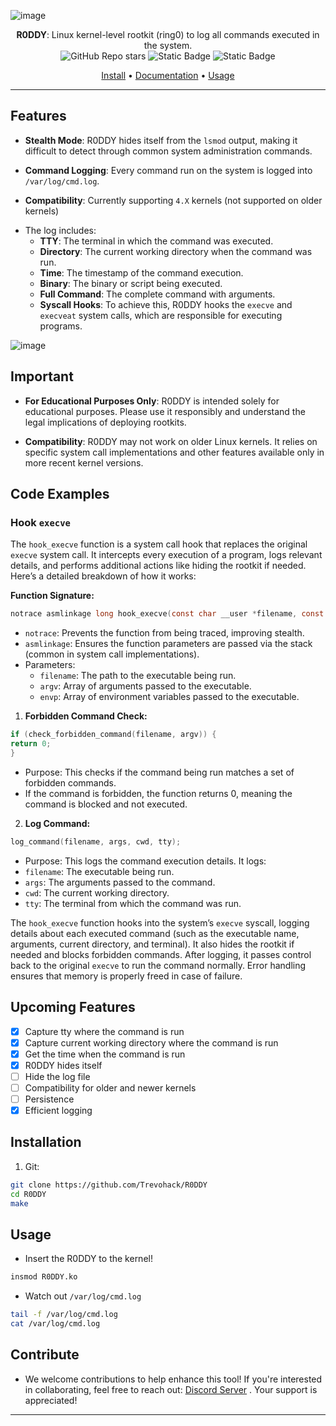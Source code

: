 ![image](https://github.com/user-attachments/assets/cd2108da-a584-46de-91f5-52e1058dc6b0) 

<div align="center">
  <b>R0DDY</b>: Linux kernel-level rootkit (ring0) to log all commands executed in the system.<br> 
  <img alt="GitHub Repo stars" src="https://img.shields.io/github/stars/Trevohack/R0DDY?style=for-the-badge&labelColor=blue&color=violet">
  <img alt="Static Badge" src="https://img.shields.io/badge/Tested--on-Linux-violet?style=for-the-badge&logo=linux&logoColor=black&labelColor=blue">
  <img alt="Static Badge" src="https://img.shields.io/badge/Based-violet?style=for-the-badge&logo=c&logoColor=black&labelColor=blue">
  <p></p>
  <a href="https://github.com/Trevohack/R0DDY#installation">Install</a>
  <span> • </span>
  <a href="https://github.com/Trevohack/R0DDY#features">Documentation</a>
  <span> • </span>
  <a href="https://github.com/Trevohack/R0DDY#usage">Usage</a>
  <p></p>
</div> 


---

  

## Features

- **Stealth Mode**: R0DDY hides itself from the `lsmod` output, making it difficult to detect through common system administration commands.

- **Command Logging**: Every command run on the system is logged into `/var/log/cmd.log`.

* **Compatibility**: Currently supporting `4.X` kernels (not supported on older kernels)

- The log includes:
	- **TTY**: The terminal in which the command was executed.
	- **Directory**: The current working directory when the command was run.
	- **Time**: The timestamp of the command execution.
	- **Binary**: The binary or script being executed.
	- **Full Command**: The complete command with arguments.
	- **Syscall Hooks**: To achieve this, R0DDY hooks the `execve` and `execveat` system calls, which are responsible for executing programs.

![image](https://github.com/user-attachments/assets/b2d1ac54-0d30-4024-bf74-2b531c8f29f8)


## Important


- **For Educational Purposes Only**: R0DDY is intended solely for educational purposes. Please use it responsibly and understand the legal implications of deploying rootkits.

- **Compatibility**: R0DDY may not work on older Linux kernels. It relies on specific system call implementations and other features available only in more recent kernel versions.

## Code Examples  

### Hook `execve`

The `hook_execve` function is a system call hook that replaces the original `execve` system call. It intercepts every execution of a program, logs relevant details, and performs additional actions like hiding the rootkit if needed. Here’s a detailed breakdown of how it works:
  
**Function Signature:**

```c
notrace asmlinkage long hook_execve(const char __user *filename, const char __user *const __user *argv, const char __user *const __user *envp)
```

* `notrace`: Prevents the function from being traced, improving stealth.
* `asmlinkage`: Ensures the function parameters are passed via the stack (common in system call implementations).
* Parameters:
	- `filename`: The path to the executable being run.
	- `argv`: Array of arguments passed to the executable.
	- `envp`: Array of environment variables passed to the executable.

  

1. **Forbidden Command Check:** 

```c
if (check_forbidden_command(filename, argv)) {
return 0;
}
```

* Purpose: This checks if the command being run matches a set of forbidden commands.
* If the command is forbidden, the function returns 0, meaning the command is blocked and not executed.
  
2. **Log Command:** 

```c
log_command(filename, args, cwd, tty);
```

* Purpose: This logs the command execution details. It logs:
* `filename`: The executable being run.
* `args`: The arguments passed to the command.
* `cwd`: The current working directory.
* `tty`: The terminal from which the command was run.

The `hook_execve` function hooks into the system’s `execve` syscall, logging details about each executed command (such as the executable name, arguments, current directory, and terminal). It also hides the rootkit if needed and blocks forbidden commands. After logging, it passes control back to the original `execve` to run the command normally. Error handling ensures that memory is properly freed in case of failure. 

## Upcoming Features

* [X] Capture tty where the command is run
* [x] Capture current working directory where the command is run
* [x] Get the time when the command is run
* [x] R0DDY hides itself 
* [ ] Hide the log file  
* [ ] Compatibility for older and newer kernels
* [ ] Persistence
* [x] Efficient logging 

## Installation

1. Git: 
```bash
git clone https://github.com/Trevohack/R0DDY 
cd R0DDY 
make 
```

## Usage 

* Insert the R0DDY to the kernel! 

```bash
insmod R0DDY.ko 
```

* Watch out `/var/log/cmd.log` 

```bash
tail -f /var/log/cmd.log 
cat /var/log/cmd.log 
```


## Contribute

* We welcome contributions to help enhance this tool! If you're interested in collaborating, feel free to reach out: [Discord Server](https://discord.gg/38uDGNGU) . Your support is appreciated!


---
